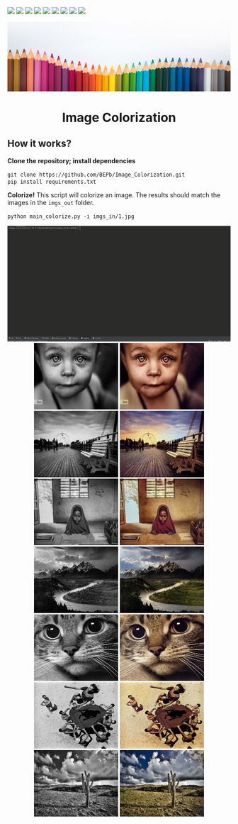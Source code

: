 <p>
  <img  src="https://img.shields.io/github/stars/BEPb/Image_Colorization" />
  <img src="https://img.shields.io/github/contributors/BEPb/Image_Colorization" />
  <img src="https://img.shields.io/github/last-commit/BEPb/Image_Colorization" />
  <img src="https://visitor-badge.laobi.icu/badge?page_id=BEPb.Image_Colorization" />
  <img src="https://img.shields.io/github/languages/count/BEPb/Image_Colorization" />
  <img src="https://img.shields.io/github/languages/top/BEPb/Image_Colorization" />
  <img src="https://img.shields.io/badge/license-MIT-blue.svg?color=f64152" />
  <img  src="https://img.shields.io/github/issues/BEPb/Image_Colorization" />
  <img  src="https://img.shields.io/github/issues-pr/BEPb/Image_Colorization" />
</p>
<div align="center">

<img src="./imgs_in/colors.jpg" alt="logo" width="600" height="156.5">

# Image Colorization

</div>

## How it works?

**Clone the repository; install dependencies**

```
git clone https://github.com/BEPb/Image_Colorization.git
pip install requirements.txt
```

**Colorize!** This script will colorize an image. The results should match the images in the `imgs_out` folder.

```
python main_colorize.py -i imgs_in/1.jpg
```


<img src="./imgs_in/gif.gif" alt="gif">

<div align="center">
<img src="./imgs_in/1.jpg" alt="img" width="190" height="150">
<img src="./imgs_out/1_eccv16.png" alt="img" width="190" height="150">
</div>

<div align="center">
<img src="./imgs_in/2.jpg" alt="img" width="190" height="150">
<img src="./imgs_out/2_eccv16.png" alt="img" width="190" height="150">
</div>

<div align="center">
<img src="./imgs_in/3.jpg" alt="img" width="190" height="150">
<img src="./imgs_out/3_eccv16.png" alt="img" width="190" height="150">
</div>

<div align="center">
<img src="./imgs_in/4.jpg" alt="img" width="190" height="150">
<img src="./imgs_out/4_siggraph17.png" alt="img" width="190" height="150">
</div>

<div align="center">
<img src="./imgs_in/5.jpg" alt="img" width="190" height="150">
<img src="./imgs_out/5_eccv16.png" alt="img" width="190" height="150">
</div>

<div align="center">
<img src="./imgs_in/6.jpg" alt="img" width="190" height="150">
<img src="./imgs_out/6_eccv16.png" alt="img" width="190" height="150">
</div>

<div align="center">
<img src="./imgs_in/7.jpg" alt="img" width="190" height="150">
<img src="./imgs_out/7_siggraph17.png" alt="img" width="190" height="150">
</div>
